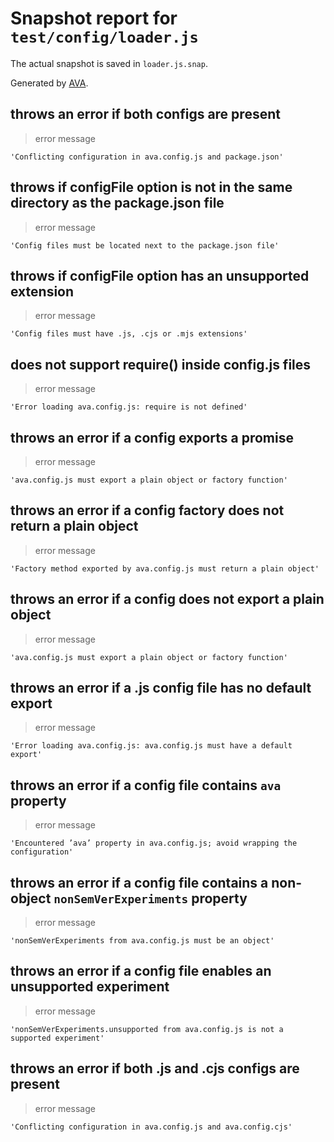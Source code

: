 # Snapshot report for `test/config/loader.js`

The actual snapshot is saved in `loader.js.snap`.

Generated by [AVA](https://avajs.dev).

## throws an error if both configs are present

> error message

    'Conflicting configuration in ava.config.js and package.json'

## throws if configFile option is not in the same directory as the package.json file

> error message

    'Config files must be located next to the package.json file'

## throws if configFile option has an unsupported extension

> error message

    'Config files must have .js, .cjs or .mjs extensions'

## does not support require() inside config.js files

> error message

    'Error loading ava.config.js: require is not defined'

## throws an error if a config exports a promise

> error message

    'ava.config.js must export a plain object or factory function'

## throws an error if a config factory does not return a plain object

> error message

    'Factory method exported by ava.config.js must return a plain object'

## throws an error if a config does not export a plain object

> error message

    'ava.config.js must export a plain object or factory function'

## throws an error if a .js config file has no default export

> error message

    'Error loading ava.config.js: ava.config.js must have a default export'

## throws an error if a config file contains `ava` property

> error message

    'Encountered ’ava’ property in ava.config.js; avoid wrapping the configuration'

## throws an error if a config file contains a non-object `nonSemVerExperiments` property

> error message

    'nonSemVerExperiments from ava.config.js must be an object'

## throws an error if a config file enables an unsupported experiment

> error message

    'nonSemVerExperiments.unsupported from ava.config.js is not a supported experiment'

## throws an error if both .js and .cjs configs are present

> error message

    'Conflicting configuration in ava.config.js and ava.config.cjs'

